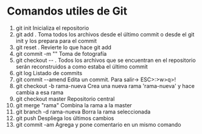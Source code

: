 # Comandos utiles de Git

1. git init                         Inicializa el repositorio
2. git add .                        Toma todos los archivos desde el último commit o desde el git init y los prepara para el commit
3. git reset .                      Revierte lo que hace git add
4. git commit -m ""                 Toma de fotografía
5. git checkout -- .                Todos los archivos que se encuentran en el repositorio serán reconstruidos a como estaba el último commit
6. git log                          Listado de commits
7. git commit --amend               Edita un commit. Para salir-> ESC>:>w>q>!
8. git checkout -b rama-nueva       Crea una nueva rama 'rama-nueva' y hace cambia a esa rama
9. git checkout master              Repositorio central
10. git merge "rama"                Combina la rama a la master
11. git branch -d rama-nueva        Borra la rama seleccionada
12. git push                        Despliega los últimos cambios
13. git commit -am                  Agrega y pone comentario en un mismo comando